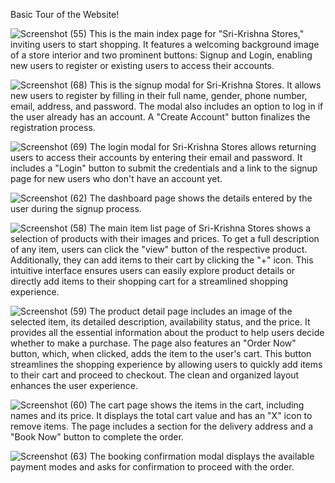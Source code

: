 Basic Tour of the Website!

![Screenshot (55)](https://github.com/user-attachments/assets/0e0a4f9c-6c20-46e3-b87e-05466f1de92b)
This is the main index page for "Sri-Krishna Stores," inviting users to start shopping. It features a welcoming background image of a store interior and two prominent buttons: Signup and Login, enabling new users to register or existing users to access their accounts.

![Screenshot (68)](https://github.com/user-attachments/assets/2f518ca1-9f6b-4559-bcd2-f47af7ed6c04)
This is the signup modal for Sri-Krishna Stores. It allows new users to register by filling in their full name, gender, phone number, email, address, and password. The modal also includes an option to log in if the user already has an account. A "Create Account" button finalizes the registration process.

![Screenshot (69)](https://github.com/user-attachments/assets/71004aba-97f9-40f8-b661-9e3f1e2b97f1)
The login modal for Sri-Krishna Stores allows returning users to access their accounts by entering their email and password. It includes a "Login" button to submit the credentials and a link to the signup page for new users who don't have an account yet.

![Screenshot (62)](https://github.com/user-attachments/assets/beca800c-9f1f-4330-b630-278f03d7a575)
The dashboard page shows the details entered by the user during the signup process.

![Screenshot (58)](https://github.com/user-attachments/assets/130a6f65-37a3-4a91-8e24-73cb29cc9afd)
The main item list page of Sri-Krishna Stores shows a selection of products with their images and prices. To get a full description of any item, users can click the "view" button of the respective product. Additionally, they can add items to their cart by clicking the "+" icon. This intuitive interface ensures users can easily explore product details or directly add items to their shopping cart for a streamlined shopping experience.

![Screenshot (59)](https://github.com/user-attachments/assets/a28c0f40-cfe8-468c-aec6-5f31b6f74787)
The product detail page includes an image of the selected item, its detailed description, availability status, and the price. It provides all the essential information about the product to help users decide whether to make a purchase. The page also features an "Order Now" button, which, when clicked, adds the item to the user's cart. This button streamlines the shopping experience by allowing users to quickly add items to their cart and proceed to checkout. The clean and organized layout enhances the user experience.

![Screenshot (60)](https://github.com/user-attachments/assets/bff77651-8111-40d6-9277-638087955811)
The cart page shows the items in the cart, including names and its price. It displays the total cart value and has an "X" icon to remove items. The page includes a section for the delivery address and a "Book Now" button to complete the order.

![Screenshot (63)](https://github.com/user-attachments/assets/70875b45-740d-4196-bae9-24404a6cf690)
The booking confirmation modal displays the available payment modes and asks for confirmation to proceed with the order. 
